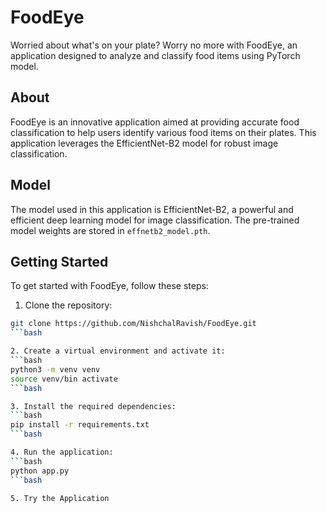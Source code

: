 # FoodEye

Worried about what's on your plate? Worry no more with FoodEye, an application designed to analyze and classify food items using PyTorch model.

## About

FoodEye is an innovative application aimed at providing accurate food classification to help users identify various food items on their plates. This application leverages the EfficientNet-B2 model for robust image classification.

## Model

The model used in this application is EfficientNet-B2, a powerful and efficient deep learning model for image classification. The pre-trained model weights are stored in `effnetb2_model.pth`.

## Getting Started

To get started with FoodEye, follow these steps:

1. Clone the repository:

```bash
git clone https://github.com/NishchalRavish/FoodEye.git
```bash

2. Create a virtual environment and activate it:
```bash
python3 -m venv venv
source venv/bin activate
```bash

3. Install the required dependencies:
```bash
pip install -r requirements.txt
```bash

4. Run the application:
```bash
python app.py
```bash

5. Try the Application
